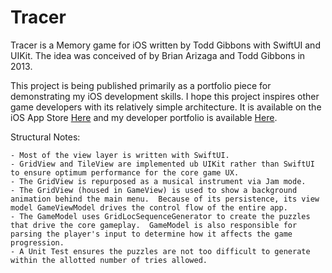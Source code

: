 # Tracer

Tracer is a Memory game for iOS written by Todd Gibbons with SwiftUI and UIKit.  The idea was conceived of by Brian Arizaga and Todd Gibbons in 2013.

This project is being published primarily as a portfolio piece for demonstrating my iOS development skills.  I hope this project inspires other game developers with its relatively simple architecture.  It is available on the iOS App Store <a href="https://apps.apple.com/us/app/tracer-a-memory-game/id6477837958">Here</a> and my developer portfolio is available <a href="http://toddgibbons.com/apps">Here</a>.

Structural Notes:

    - Most of the view layer is written with SwiftUI.
    - GridView and TileView are implemented ub UIKit rather than SwiftUI to ensure optimum performance for the core game UX.
    - The GridView is repurposed as a musical instrument via Jam mode.
    - The GridView (housed in GameView) is used to show a background animation behind the main menu.  Because of its persistence, its view model GameViewModel drives the control flow of the entire app.
    - The GameModel uses GridLocSequenceGenerator to create the puzzles that drive the core gameplay.  GameModel is also responsible for parsing the player's input to determine how it affects the game progression.
    - A Unit Test ensures the puzzles are not too difficult to generate within the allotted number of tries allowed.
